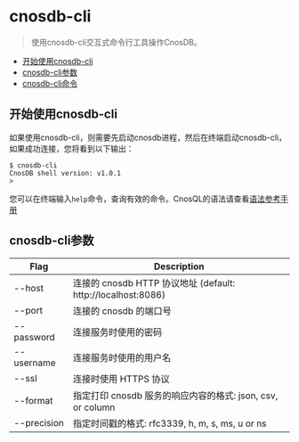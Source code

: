 # cnosdb-cli

> 使用cnosdb-cli交互式命令行工具操作CnosDB。

- [开始使用cnosdb-cli](#开始cnosdb-cli)
- [cnosdb-cli参数](#cnosdb-cli参数)
- [cnosdb-cli命令](#cnosdb-cli命令)

## 开始使用cnosdb-cli

如果使用cnosdb-cli，则需要先启动cnosdb进程，然后在终端启动cnosdb-cli，如果成功连接，您将看到以下输出：

```
$ cnosdb-cli
CnosDB shell version: v1.0.1
>
```

您可以在终端输入`help`命令，查询有效的命令。CnosQL的语法请查看[语法参考手册](../cnosql/index.md)

## cnosdb-cli参数
|Flag	|Description|
|-------|-----------|
|--host	|连接的 cnosdb HTTP 协议地址 (default: http://localhost:8086)|
|--port	|连接的 cnosdb 的端口号|
|--password	|连接服务时使用的密码|
|--username	|连接服务时使用的用户名|
|--ssl	|连接时使用 HTTPS 协议|
|--format	|指定打印 cnosdb 服务的响应内容的格式: json, csv, or column|
|--precision	|指定时间戳的格式: rfc3339, h, m, s, ms, u or ns|